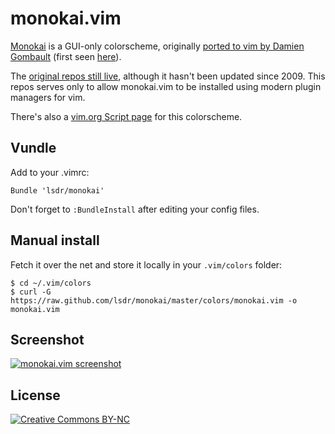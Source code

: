 # monokai.vim

[Monokai][textmate] is a GUI-only colorscheme, originally [ported to vim by Damien Gombault][original] (first seen [here][first]).

The [original repos still live][repos], although it hasn't been updated since 2009. This repos serves only to allow monokai.vim to be installed using modern plugin managers for vim.

There's also a [vim.org Script page][vimorg] for this colorscheme.

## Vundle
Add to your .vimrc:

    Bundle 'lsdr/monokai'

Don't forget to `:BundleInstall` after editing your config files.

## Manual install
Fetch it over the net and store it locally in your `.vim/colors` folder:

    $ cd ~/.vim/colors
    $ curl -G https://raw.github.com/lsdr/monokai/master/colors/monokai.vim -o monokai.vim

## Screenshot
[![monokai.vim screenshot][screenshot]](https://github.com/lsdr/monokai/raw/master/screenshot.png)

## License
[![Creative Commons BY-NC][ccstamp]][ccbync]


[textmate]: http://www.monokai.nl/blog/2006/07/15/textmate-color-theme/
[original]: http://desintegr.free.fr/dokuwiki/doku.php?id=linux:vim:monokai
[repos]: http://desintegr.googlecode.com/svn/config/vim/colors/monokai.vim
[first]: http://modcult.org/read/2008/7/3/monokai-for-vim
[screenshot]: https://github.com/lsdr/monokai/raw/master/screenshot.png "monokai.vim screenshot"
[ccbync]: http://creativecommons.org/licenses/by-nc/3.0/
[ccstamp]: http://i.creativecommons.org/l/by-nc/3.0/88x31.png "creative commons by-nc"
[vimorg]: http://www.vim.org/scripts/script.php?script_id=4667
